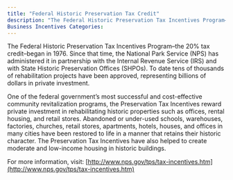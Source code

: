 ```yaml
---
title: "Federal Historic Preservation Tax Credit"
description: "The Federal Historic Preservation Tax Incentives Program–the 20% tax credit–began in 1976. Since that time, the National Park Service (NPS) has administered it in partnership with the Internal Revenue Service (IRS) and with State Historic Preservation Offices (SHPOs). To date tens of thousands of rehabilitation projects have been approved, representing billions of dollars in private investment."
Business Incentives Categories:
---
```


The Federal Historic Preservation Tax Incentives Program–the 20% tax credit–began in 1976. Since that time, the National Park Service (NPS) has administered it in partnership with the Internal Revenue Service (IRS) and with State Historic Preservation Offices (SHPOs). To date tens of thousands of rehabilitation projects have been approved, representing billions of dollars in private investment.

One of the federal government’s most successful and cost-effective community revitalization programs, the Preservation Tax Incentives reward private investment in rehabilitating historic properties such as offices, rental housing, and retail stores. Abandoned or under-used schools, warehouses, factories, churches, retail stores, apartments, hotels, houses, and offices in many cities have been restored to life in a manner that retains their historic character. The Preservation Tax Incentives have also helped to create moderate and low-income housing in historic buildings.

For more information, visit: [http://www.nps.gov/tps/tax-incentives.htm](http://www.nps.gov/tps/tax-incentives.htm)
